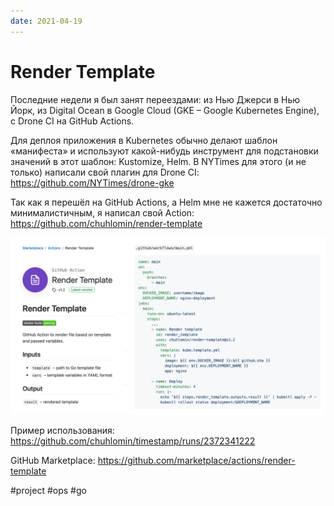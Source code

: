 ```yaml
---
date: 2021-04-19
---
```


# Render Template

Последние недели я был занят переездами: из Нью Джерси в Нью Йорк, из Digital Ocean в Google Cloud (GKE – Google Kubernetes Engine), с Drone CI на GitHub Actions.

Для деплоя приложения в Kubernetes обычно делают шаблон «манифеста» и используют какой-нибудь инструмент для подстановки значений в этот шаблон: Kustomize, Helm. В NYTimes для этого (и не только) написали свой плагин для Drone CI:  https://github.com/NYTimes/drone-gke

Так как я перешёл на GitHub Actions, а Helm мне не кажется достаточно минималистичным, я написал свой Action: https://github.com/chuhlomin/render-template

![Render Template Example](render-template.png "Render Template Example")

Пример использования: https://github.com/chuhlomin/timestamp/runs/2372341222

GitHub Marketplace: https://github.com/marketplace/actions/render-template

#project #ops #go
